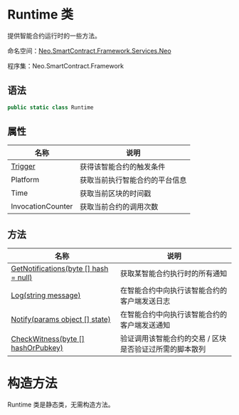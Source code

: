 # Runtime 类

提供智能合约运行时的一些方法。

命名空间：[Neo.SmartContract.Framework.Services.Neo](../neo.md)

程序集：Neo.SmartContract.Framework

## 语法

```c#
public static class Runtime
```

## 属性

| 名称                            | 说明                         |
| ----------------------------- | -------------------------- |
| [Trigger](Runtime/Trigger.md) | 获得该智能合约的触发条件 |
| Platform | 获取当前执行智能合约的平台信息 |
| Time | 获取当前区块的时间戳 |
| InvocationCounter | 获取当前合约的调用次数 |

## 方法

| 名称                                                         | 说明                                                    |
| ------------------------------------------------------------ | ------------------------------------------------------- |
| [GetNotifications(byte [] hash = null)](Runtime/GetNotifications.md) | 获取某智能合约执行时的所有通知                          |
| [Log(string message)](Runtime/Log.md)                        | 在智能合约中向执行该智能合约的客户端发送日志            |
| [Notify(params object [] state)](Runtime/Notify.md)          | 在智能合约中向执行该智能合约的客户端发送通知            |
| [CheckWitness(byte [] hashOrPubkey)](Runtime/CheckWitness.md) | 验证调用该智能合约的交易 / 区块是否验证过所需的脚本散列 |



# 构造方法

Runtime 类是静态类，无需构造方法。